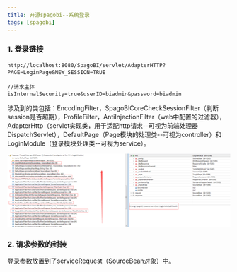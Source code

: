 ```yaml
---
title: 开源spagobi--系统登录
tags: [spagobi]
---
```


### 1. 登录链接

```
http://localhost:8080/SpagoBI/servlet/AdapterHTTP?PAGE=LoginPage&NEW_SESSION=TRUE

//请求主体
isInternalSecurity=true&userID=biadmin&password=biadmin
```

涉及到的类包括：EncodingFilter，SpagoBICoreCheckSessionFilter（判断session是否超期），ProfileFilter，AntiInjectionFilter（web中配置的过滤器），AdapterHttp（servlet实现类，用于适配http请求--可视为前端处理器DispatchServlet），DefaultPage（Page模块的处理类--可视为controller）和LoginModule（登录模块处理类--可视为service）。

![](/images/open/spagobi/source/login-class.png)

### 2. 请求参数的封装




登录参数放置到了serviceRequest（SourceBean对象）中。